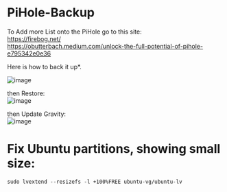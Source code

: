 # PiHole-Backup

To Add more List onto the PiHole go to this site: <br/>
https://firebog.net/ <br/>
https://obutterbach.medium.com/unlock-the-full-potential-of-pihole-e795342e0e36<br/>

Here is how to back it up*. <br/>

![image](https://user-images.githubusercontent.com/44326428/218639215-ae044476-d835-4b8e-84a6-9be89204fd99.png) <br/>

then Restore: <br/>
![image](https://user-images.githubusercontent.com/44326428/218639514-7d30a211-a7f4-445d-b12e-0762e49ef1b4.png) <br/>

then Update Gravity: <br/>
![image](https://user-images.githubusercontent.com/44326428/218639704-c81fc3b2-43b0-4215-9e83-b2721d3d28e4.png)

# Fix Ubuntu partitions, showing small size:
```
sudo lvextend --resizefs -l +100%FREE ubuntu-vg/ubuntu-lv
```
